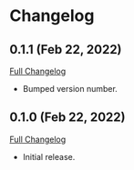 Changelog
=========

## 0.1.1 (Feb 22, 2022)
[Full Changelog](https://github.com/goldbely/trustpilot-ruby/compare/v0.1.0...v0.1.1)

- Bumped version number.

## 0.1.0 (Feb 22, 2022)
[Full Changelog](https://github.com/goldbely/trustpilot-ruby/compare/3c6bd281efb10b6f557c05f6445fb9184d8ccdcf...v0.1.0)

- Initial release.
